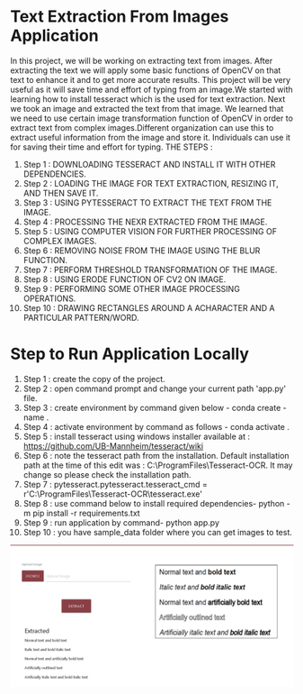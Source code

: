 # Text Extraction From Images Application
In this project, we will be working on extracting text from images. After extracting the text we will apply some basic functions of OpenCV on that text to enhance it and to get more accurate results. This project will be very useful as it will save time and effort of typing from an image.We started with learning how to install tesseract which is the used for text extraction. Next we took an image and extracted the text from that image. We learned that we need to use certain image transformation function of OpenCV in order to extract text from complex images.Different organization can use this to extract useful information from the image and store it. Individuals can use it for saving their time and effort for typing. THE STEPS :
1. Step 1 : DOWNLOADING TESSERACT AND INSTALL IT WITH OTHER DEPENDENCIES.
2. Step 2 : LOADING THE IMAGE FOR TEXT EXTRACTION, RESIZING IT, AND THEN SAVE IT.
3. Step 3 : USING PYTESSERACT TO EXTRACT THE TEXT FROM THE IMAGE.
4. Step 4 : PROCESSING THE NEXR EXTRACTED FROM THE IMAGE.
5. Step 5 : USING COMPUTER VISION FOR FURTHER PROCESSING OF COMPLEX IMAGES.
6. Step 6 : REMOVING NOISE FROM THE IMAGE USING THE BLUR FUNCTION.
7. Step 7 : PERFORM THRESHOLD TRANSFORMATION OF THE IMAGE.
8. Step 8 : USING ERODE FUNCTION OF CV2 ON IMAGE.
9. Step 9 : PERFORMING SOME OTHER IMAGE PROCESSING OPERATIONS.
10. Step 10 : DRAWING RECTANGLES AROUND A ACHARACTER AND A PARTICULAR PATTERN/WORD.

# Step to Run Application Locally
1. Step 1 : create the copy of the project.
2. Step 2 : open command prompt and change your current path 'app.py' file.
3. Step 3 : create environment by command given below - conda create -name <environment name>.
4. Step 4 : activate environment by command as follows - conda activate <environment name>.
5. Step 5 : install tesseract using windows installer available at : https://github.com/UB-Mannheim/tesseract/wiki
6. Step 6 : note the tesseract path from the installation. Default installation path at the time of this edit was : C:\ProgramFiles\Tesseract-OCR. It may change so please check the installation path.
7. Step 7 : pytesseract.pytesseract.tesseract_cmd = r'C:\ProgramFiles\Tesseract-OCR\tesseract.exe'
8. Step 8 : use command below to install required dependencies- python -m pip install -r requirements.txt
9. Step 9 : run application by command- python app.py
10. Step 10 : you have sample_data folder where you can get images to test.

![Nama Gambar](result.png)

